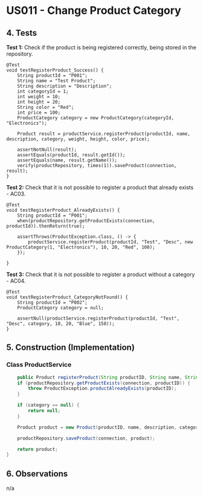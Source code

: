 # US011 - Change Product Category

## 4. Tests 

**Test 1:** Check if the product is being registered correctly, being stored in the repository.

    @Test
    void testRegisterProduct_Success() {
        String productId = "P001";
        String name = "Test Product";
        String description = "Description";
        int categoryId = 1;
        int weight = 10;
        int height = 20;
        String color = "Red";
        int price = 100;
        ProductCategory category = new ProductCategory(categoryId, "Electronics");

        Product result = productService.registerProduct(productId, name, description, category, weight, height, color, price);

        assertNotNull(result);
        assertEquals(productId, result.getId());
        assertEquals(name, result.getName());
        verify(productRepository, times(1)).saveProduct(connection, result);
    }

**Test 2:** Check that it is not possible to register a product that already exists - AC03.

    @Test
    void testRegisterProduct_AlreadyExists() {
        String productId = "P001";
        when(productRepository.getProductExists(connection, productId)).thenReturn(true);

        assertThrows(ProductException.class, () -> {
            productService.registerProduct(productId, "Test", "Desc", new ProductCategory(1, "Electronics"), 10, 20, "Red", 100);
        });

    }

**Test 3:** Check that it is not possible to register a product without a category - AC04.

    @Test
    void testRegisterProduct_CategoryNotFound() {
        String productId = "P002";
        ProductCategory category = null;

        assertNull(productService.registerProduct(productId, "Test", "Desc", category, 10, 20, "Blue", 150));
    }

## 5. Construction (Implementation)

### Class ProductService 

```java
    public Product registerProduct(String productID, String name, String description, ProductCategory category, int capacity, int size, String color, double price) {
    if (productRepository.getProductExists(connection, productID)) {
        throw ProductException.productAlreadyExists(productID);
    }

    if (category == null) {
        return null;
    }

    Product product = new Product(productID, name, description, category, capacity, size, color, price);

    productRepository.saveProduct(connection, product);

    return product;
}
```

## 6. Observations

n/a
